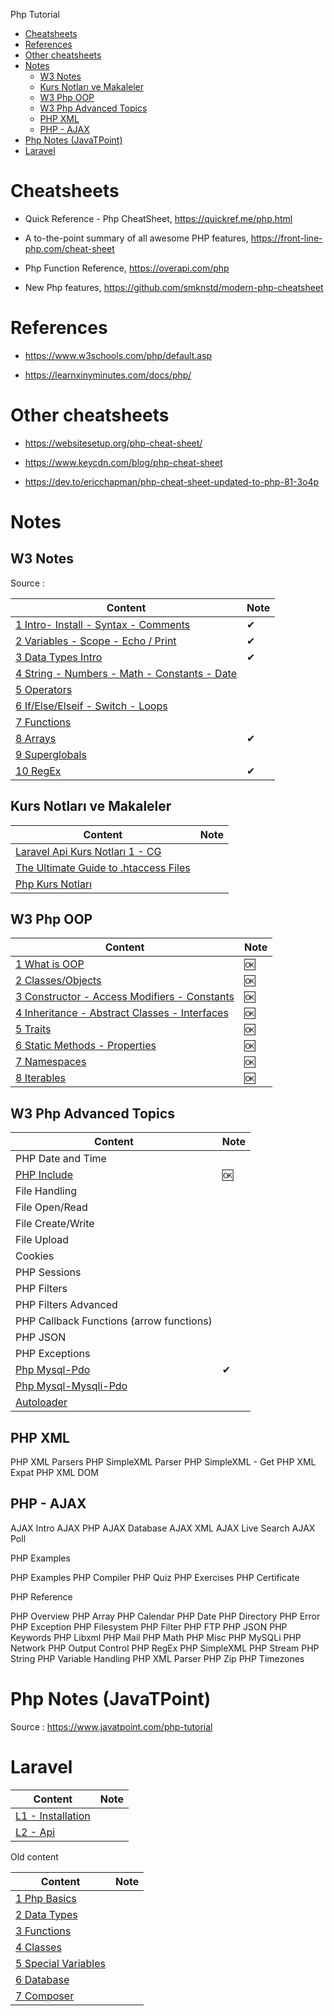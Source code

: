
Php Tutorial

- [Cheatsheets](#cheatsheets)
- [References](#references)
- [Other cheatsheets](#other-cheatsheets)
- [Notes](#notes)
  - [W3 Notes](#w3-notes)
  - [Kurs Notları ve Makaleler](#kurs-notları-ve-makaleler)
  - [W3 Php OOP](#w3-php-oop)
  - [W3 Php Advanced Topics](#w3-php-advanced-topics)
  - [PHP XML](#php-xml)
  - [PHP - AJAX](#php---ajax)
- [Php Notes (JavaTPoint)](#php-notes-javatpoint)
- [Laravel](#laravel)

# Cheatsheets

- Quick Reference - Php CheatSheet, https://quickref.me/php.html

- A to-the-point summary of all awesome PHP features, https://front-line-php.com/cheat-sheet

- Php Function Reference, https://overapi.com/php

- New Php features, https://github.com/smknstd/modern-php-cheatsheet


# References

- https://www.w3schools.com/php/default.asp

- https://learnxinyminutes.com/docs/php/

# Other cheatsheets

- https://websitesetup.org/php-cheat-sheet/

- https://www.keycdn.com/blog/php-cheat-sheet

- https://dev.to/ericchapman/php-cheat-sheet-updated-to-php-81-3o4p

# Notes

## W3 Notes

Source : 

Content                                                      | Note
-------------------------------------------------------------|-----
[1 Intro- Install - Syntax - Comments](./phw/php-w3-01-intro.md) | ✔
[2 Variables - Scope - Echo / Print ](./phw/php-w3-02-variables.md) | ✔
[3 Data Types Intro](./phw/php-w3-03-data-types.md)                 | ✔
[4 String - Numbers - Math - Constants - Date](./php-w3-04-data-types-detail.md) |
[5 Operators](./phw/php-w3-05-operators.md)                                          |
[6 If/Else/Elseif - Switch - Loops](./phw/php-w3-06-if-loops.md)                     |
[7 Functions](./phw/php-w3-07-functions.md)                                          |
[8 Arrays](./phw/php-w3-08-arrays.md)                                                | ✔
[9 Superglobals](./phw/php-w3-09-superglobals.md)                                    |
[10 RegEx](./phw/php-w3-10-regex.md)                                                 | ✔


## Kurs Notları ve Makaleler

Content                                                             | Note
--------------------------------------------------------------------|-----
[Laravel Api Kurs Notları 1 - CG](./ude-laravel-api-not1.md)        |
[The Ultimate Guide to .htaccess Files](./article/art-htaccess1.md) |
[Php Kurs Notları](./ude-php-te-not1.md)                            |


## W3 Php OOP

| Content                                                                       | Note |
|-------------------------------------------------------------------------------|------|
| [1 What is OOP](./php-oop-01-intro.md)                                        | 🆗   |
| [2 Classes/Objects](./php-oop-S02-classes.md)                                  | 🆗   |
| [3 Constructor - Access Modifiers - Constants ](./php-oop-03-constructor.md)  | 🆗   |
| [4 Inheritance - Abstract Classes - Interfaces ](./php-oop-04-inheritance.md) | 🆗   |
| [5 Traits](./php-oop-05-traits.md)                                            | 🆗   |
| [6 Static Methods - Properties](./php-oop-06-static-method-props.md)          | 🆗   |
| [7 Namespaces](./php-oop-07-namespaces.md)                                    | 🆗   |
| [8 Iterables](./php-oop-08-iterables.md)                                      | 🆗   |

## W3 Php Advanced Topics

 Content                                      | Note |
----------------------------------------------|------|
 PHP Date and Time                            |
 [PHP Include](./php-adv-02-include.md)       | 🆗   
 File Handling                                |
 File Open/Read                               |
 File Create/Write                            |
 File Upload                                  |
 Cookies                                      |
 PHP Sessions                                 |
 PHP Filters                                  |
 PHP Filters Advanced                         |
 PHP Callback Functions (arrow functions)|
 PHP JSON                                     |
 PHP Exceptions                               |
[Php Mysql-Pdo](./php-mysql-tutor-pdo.md)    | ✔    
 [Php Mysql-Mysqli-Pdo](./php-mysql-tutor.md) |
 [Autoloader](./php-w3-11-autoloader.md)|

## PHP XML

PHP XML Parsers
PHP SimpleXML Parser
PHP SimpleXML - Get
PHP XML Expat
PHP XML DOM

## PHP - AJAX

AJAX Intro
AJAX PHP
AJAX Database
AJAX XML
AJAX Live Search
AJAX Poll

PHP Examples

PHP Examples
PHP Compiler
PHP Quiz
PHP Exercises
PHP Certificate

PHP Reference

PHP Overview
PHP Array
PHP Calendar
PHP Date
PHP Directory
PHP Error
PHP Exception
PHP Filesystem
PHP Filter
PHP FTP
PHP JSON
PHP Keywords
PHP Libxml
PHP Mail
PHP Math
PHP Misc
PHP MySQLi
PHP Network
PHP Output Control
PHP RegEx
PHP SimpleXML
PHP Stream
PHP String
PHP Variable Handling
PHP XML Parser
PHP Zip
PHP Timezones

# Php Notes (JavaTPoint)

Source : https://www.javatpoint.com/php-tutorial




# Laravel

| Content                                | Note |
|----------------------------------------|------|
| [L1 - Installation](./lrv-01-basic.md) |
| [L2 - Api](./lrv-02-api.md)            |

Old content

Content                                              | Note
-----------------------------------------------------|-----
[1 Php Basics](./php-01-basics.md)                   |
[2 Data Types](./php-02-data-types-1.md)             |
[3 Functions](./php-03-functions.md)                 |
[4 Classes](./php-04-classes.md)                     |
[5 Special Variables](./php-05-Special-Variables.md) |
[6 Database](./php-06-Database.md)                   |
[7 Composer](./php-07-Composer.md)                   |